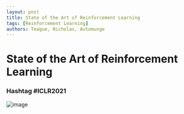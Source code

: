 ```yaml
---
layout: post
title: State of the Art of Reinforcement Learning
tags: [Reinforcement Learning]
authors: Teague, Nicholas, Automunge
---
```


# State of the Art of Reinforcement Learning

### Hashtag #ICLR2021

![image](iclr-blog-track.github.io/public/images/RL_cover_image.jpeg)
